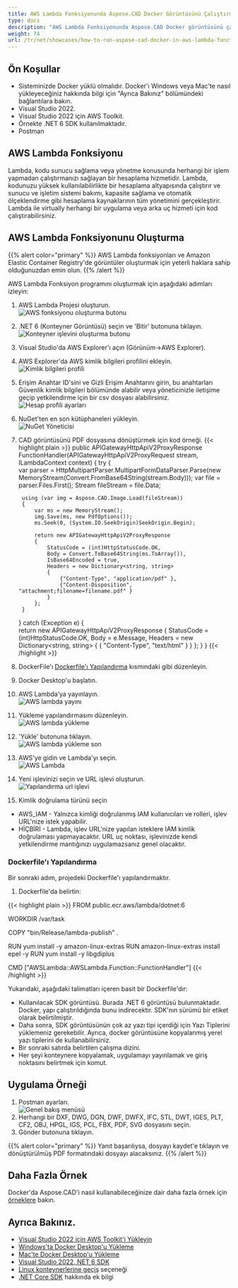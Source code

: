 ```yaml
---
title: AWS Lambda Fonksiyonunda Aspose.CAD Docker Görüntüsünü Çalıştırma
type: docs
description: "AWS Lambda Fonksiyonunda Aspose.CAD Docker görüntüsünü çalıştırın."
weight: 74
url: /tr/net/showcases/how-to-run-aspose-cad-docker-in-aws-lambda-function/
---
```


## Ön Koşullar
- Sisteminizde Docker yüklü olmalıdır. Docker'ı Windows veya Mac'te nasıl yükleyeceğiniz hakkında bilgi için "Ayrıca Bakınız" bölümündeki bağlantılara bakın.
- Visual Studio 2022.
- Visual Studio 2022 için AWS Toolkit.
- Örnekte .NET 6 SDK kullanılmaktadır.
- Postman

## AWS Lambda Fonksiyonu

Lambda, kodu sunucu sağlama veya yönetme konusunda herhangi bir işlem yapmadan çalıştırmanızı sağlayan bir hesaplama hizmetidir. Lambda, kodunuzu yüksek kullanılabilirlikte bir hesaplama altyapısında çalıştırır ve sunucu ve işletim sistemi bakımı, kapasite sağlama ve otomatik ölçeklendirme gibi hesaplama kaynaklarının tüm yönetimini gerçekleştirir. Lambda ile virtually herhangi bir uygulama veya arka uç hizmeti için kod çalıştırabilirsiniz.

## AWS Lambda Fonksiyonunu Oluşturma

{{% alert color="primary" %}} 
AWS Lambda fonksiyonları ve Amazon Elastic Container Registry'de görüntüler oluşturmak için yeterli haklara sahip olduğunuzdan emin olun.
{{% /alert %}}

AWS Lambda Fonksiyon programını oluşturmak için aşağıdaki adımları izleyin:
1. AWS Lambda Projesi oluşturun.<br>
![AWS fonksiyonu oluşturma butonu](/_assets/showcases/aws/create-project.png)<br>
1. .NET 6 (Konteyner Görüntüsü) seçin ve 'Bitir' butonuna tıklayın.<br>
![Konteyner işlevini oluşturma butonu](/_assets/showcases/aws/create-container.png)<br>
1. Visual Studio'da AWS Explorer'ı açın (Görünüm->AWS Explorer).
1. AWS Explorer'da AWS kimlik bilgileri profilini ekleyin.<br>
![Kimlik bilgileri profili](/_assets/showcases/aws/add-aws-credentials-profile.png)<br>
1. Erişim Anahtar ID'sini ve Gizli Erişim Anahtarını girin, bu anahtarları Güvenlik kimlik bilgileri bölümünde alabilir veya yöneticinizle iletişime geçip yetkilendirme için bir csv dosyası alabilirsiniz.<br>
![Hesap profili ayarları](/_assets/showcases/aws/account-profile.png)<br>
1. NuGet'ten en son kütüphaneleri yükleyin.<br>
![NuGet Yöneticisi](/_assets/showcases/aws/nuget-manager.png)<br>
1. CAD görüntüsünü PDF dosyasına dönüştürmek için kod örneği.
{{< highlight plain >}}
public APIGatewayHttpApiV2ProxyResponse FunctionHandler(APIGatewayHttpApiV2ProxyRequest stream, ILambdaContext context)
{
    try
    {            
        var parser = HttpMultipartParser.MultipartFormDataParser.Parse(new MemoryStream(Convert.FromBase64String(stream.Body)));
        var file = parser.Files.First();
        Stream fileStream = file.Data;

        using (var img = Aspose.CAD.Image.Load(fileStream))
        {
            var ms = new MemoryStream();
            img.Save(ms, new PdfOptions());
            ms.Seek(0, (System.IO.SeekOrigin)SeekOrigin.Begin);
          
            return new APIGatewayHttpApiV2ProxyResponse
            {
                StatusCode = (int)HttpStatusCode.OK,
                Body = Convert.ToBase64String(ms.ToArray()),
                IsBase64Encoded = true,
                Headers = new Dictionary<string, string>
                {
                    {"Content-Type", "application/pdf" },
                    {"Content-Disposition", "attachment;filename=filename.pdf" }
                }
            };
        }
    }
    catch (Exception e)
    {           
        return new APIGatewayHttpApiV2ProxyResponse
        {
            StatusCode = (int)HttpStatusCode.OK,
            Body = e.Message,
            Headers = new Dictionary<string, string>
            {
                {
                    "Content-Type", "text/html"
                }
            }
        };
    }
}
{{< /highlight >}}
1. DockerFile'ı <a href="#configuring-a-dockerfile">Dockerfile'ı Yapılandırma</a> kısmındaki gibi düzenleyin.
1. Docker Desktop'u başlatın.
1. AWS Lambda’ya yayınlayın.<br>
![AWS lambda yayını](/_assets/showcases/aws/publish-aws.png)<br>
1. Yükleme yapılandırmasını düzenleyin.<br>
![AWS lambda yükleme](/_assets/showcases/aws/upload-aws-lambda.png)<br>
1. 'Yükle' butonuna tıklayın.<br>
![AWS lambda yükleme son](/_assets/showcases/aws/upload-aws-lambda-finish.png)<br>
1. AWS'ye gidin ve Lambda'yı seçin.<br>
![AWS Lambda](/_assets/showcases/aws/select-aws-lambda.png)<br>
1. Yeni işlevinizi seçin ve URL işlevi oluşturun.<br>
![Yapılandırma url işlevi](/_assets/showcases/aws/create-function-url.png)<br>
1. Kimlik doğrulama türünü seçin
- AWS_IAM - Yalnızca kimliği doğrulanmış IAM kullanıcıları ve rolleri, işlev URL'nize istek yapabilir.
- HİÇBİRİ - Lambda, işlev URL'nize yapılan isteklere IAM kimlik doğrulaması yapmayacaktır. URL uç noktası, işlevinizde kendi yetkilendirme mantığınızı uygulamazsanız genel olacaktır.

### Dockerfile'ı Yapılandırma

Bir sonraki adım, projedeki Dockerfile'ı yapılandırmaktır.

1. Dockerfile'da belirtin:

{{< highlight plain >}}
FROM public.ecr.aws/lambda/dotnet:6

WORKDIR /var/task

COPY "bin/Release/lambda-publish"  .

RUN yum install -y amazon-linux-extras 
RUN amazon-linux-extras install epel -y
RUN yum install -y libgdiplus  

CMD ["AWSLambda::AWSLambda.Function::FunctionHandler"]
{{< /highlight >}}

 Yukarıdaki, aşağıdaki talimatları içeren basit bir Dockerfile'dır:

- Kullanılacak SDK görüntüsü. Burada .NET 6 görüntüsü bulunmaktadır. Docker, yapı çalıştırıldığında bunu indirecektir. SDK'nın sürümü bir etiket olarak belirtilmiştir.
- Daha sonra, SDK görüntüsünün çok az yazı tipi içerdiği için Yazı Tiplerini yüklemeniz gerekebilir. Ayrıca, docker görüntüsüne kopyalanmış yerel yazı tiplerini de kullanabilirsiniz.
- Bir sonraki satırda belirtilen çalışma dizini.
- Her şeyi konteynere kopyalamak, uygulamayı yayınlamak ve giriş noktasını belirtmek için komut.

## Uygulama Örneği

1. Postman ayarları.<br>
![Genel bakış menüsü](/_assets/showcases/aws/postman-settings.png)<br>
1. Herhangi bir DXF, DWG, DGN, DWF, DWFX, IFC, STL, DWT, IGES, PLT, CF2, OBJ, HPGL, IGS, PCL, FBX, PDF, SVG dosyasını seçin.
1. Gönder butonuna tıklayın.

{{% alert color="primary" %}} 
Yanıt başarılıysa, dosyayı kaydet'e tıklayın ve dönüştürülmüş PDF formatındaki dosyayı alacaksınız.
{{% /alert %}}

## Daha Fazla Örnek

Docker'da Aspose.CAD'i nasıl kullanabileceğinize dair daha fazla örnek için [örneklere](https://github.com/aspose-cad/Aspose.CAD-Documentation) bakın.


## Ayrıca Bakınız.

- [Visual Studio 2022 için AWS Toolkit'i Yükleyin](https://marketplace.visualstudio.com/items?itemName=AmazonWebServices.AWSToolkitforVisualStudio2022)
- [Windows'ta Docker Desktop'u Yükleme](https://docs.docker.com/docker-for-windows/install/)
- [Mac'te Docker Desktop'u Yükleme](https://docs.docker.com/docker-for-mac/install/)
- [Visual Studio 2022, NET 6 SDK](https://docs.microsoft.com/en-us/dotnet/core/install/windows?tabs=net60#dependencies)
- [Linux konteynerlerine geçiş](https://docs.docker.com/docker-for-windows/#switch-between-windows-and-linux-containers) seçeneği
- [.NET Core SDK](https://hub.docker.com/_/microsoft-dotnet-sdk) hakkında ek bilgi
